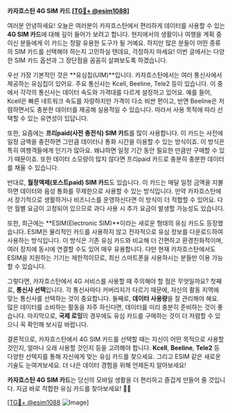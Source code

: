 **카자흐스탄 4G SIM 카드 [[TG💪+ @esim1088](https://t.me/s/esim1088)]**

여러분 안녕하세요! 오늘은 여러분이 카자흐스탄에서 편리하게 데이터를 사용할 수 있는 **4G SIM 카드**에 대해 깊이 들어가 보려고 합니다. 현지에서의 생활이나 여행을 계획 중이신 분들에게 이 카드는 정말 유용한 도구가 될 거예요. 하지만 많은 분들이 어떤 종류의 SIM 카드를 선택해야 하는지 고민하실 텐데요, 걱정하지 마세요! 이번 글에서는 다양한 SIM 카드 옵션과 그 장단점을 꼼꼼히 살펴보도록 하겠습니다.

우선 가장 기본적인 것은 **유심칩(UIM)**입니다. 카자흐스탄에서는 여러 통신사에서 제공하는 유심칩이 있어요. 주요 통신사는 Kcell, Beeline, Tele2 등이 있습니다. 이 중에서 각각의 통신사는 데이터 속도와 가격대를 다르게 설정하고 있어요. 예를 들어, Kcell은 빠른 네트워크 속도를 자랑하지만 가격이 다소 비싼 편이고, 반면 Beeline은 저렴하면서도 충분한 데이터를 제공해 실용적일 수 있습니다. 따라서 사용 목적에 따라 선택할 수 있는 유연성이 있답니다.

또한, 요즘에는 **프리paid(사전 충전식) SIM 카드**를 많이 사용합니다. 이 카드는 사전에 일정 금액을 충전하면 그만큼 데이터나 통화 시간을 이용할 수 있는 방식이죠. 이 방식은 특히 여행객들에게 인기가 많아요. 왜냐하면 일정 기간 동안 필요한 만큼만 구매할 수 있기 때문이죠. 또한 데이터 소모량이 많지 않다면 프리paid 카드로 충분히 충분한 데이터를 채울 수 있습니다.

반대로, **월정액제(포스트paid) SIM 카드**도 있습니다. 이 카드는 매달 일정 금액을 지불하면 데이터와 음성 통화를 무제한으로 사용할 수 있는 방식입니다. 만약 카자흐스탄에서 장기적으로 생활하거나 비즈니스를 운영하신다면 이 방식이 더 적합할 수 있어요. 다만 월별 요금이 고정되어 있으므로 과다 사용 시 추가 요금이 발생할 가능성도 있습니다.

또한, 최근에는 **ESIM(Electronic SIM)**이라는 새로운 형태의 유심 카드도 등장했습니다. ESIM은 물리적인 카드를 사용하지 않고 전자적으로 유심 정보를 다운로드하여 사용하는 방식입니다. 이 방식은 기존 유심 카드와 비교해 더 간편하고 환경친화적이며, 여러 장치에 동시에 연결할 수도 있어 매우 유용합니다. 다만 현재 카자흐스탄에서도 ESIM을 지원하는 기기는 제한적이므로, 최신 스마트폰을 사용하시는 분들만 이용 가능할 수 있습니다.

그렇다면, 카자흐스탄에서 4G 서비스를 사용할 때 주의해야 할 점은 무엇일까요? 첫째로, **통신사 선택**입니다. 각 통신사마다 커버리지가 다르기 때문에, 자신의 활동 지역에 맞는 통신사를 선택하는 것이 중요합니다. 둘째로, **데이터 사용량**을 잘 관리해야 해요. 많은 데이터를 소비하는 활동을 자주 하신다면, 데이터를 미리 충분히 준비하는 것이 좋습니다. 마지막으로, **국제 로밍**의 경우에도 유심 카드를 구매하는 것이 더 저렴할 수 있으니 꼭 확인해 보시길 바랍니다.

결론적으로, 카자흐스탄에서 4G SIM 카드를 선택할 때는 자신이 어떤 목적으로 사용할 것인지, 얼마나 오래 사용할 것인지 등을 고려해야 합니다. **Kcell**, **Beeline**, **Tele2** 등 다양한 선택지를 통해 자신에게 맞는 유심 카드를 찾으세요. 그리고 ESIM 같은 새로운 기술도 눈여겨보세요. 더 나은 데이터 경험을 위해 언제든지 알아보세요!

**카자흐스탄 4G SIM 카드**는 당신의 모바일 생활을 더 편리하고 즐겁게 만들어 줄 것입니다. 지금 바로 적합한 유심 카드를 찾아보세요! 📱✨

[[TG💪+ @esim1088](https://t.me/s/esim1088) ![Image](https://i.postimg.cc/Y0z9fWf4/image.png)]